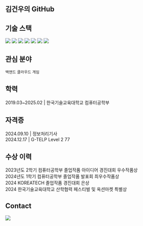 김건우의 GitHub
-----------------------
기술 스택
--------------

  
![](https://img.shields.io/badge/C%23-239120?style=for-the-badge&logo=c-sharp&logoColor=white) 
![](https://img.shields.io/badge/Python-3776AB?style=for-the-badge&logo=python&logoColor=white) 
![](https://img.shields.io/badge/Java-ED8B00?style=for-the-badge&logo=openjdk&logoColor=white) 
![](https://img.shields.io/badge/Flask-000000?style=for-the-badge&logo=flask&logoColor=white) 
![](https://img.shields.io/badge/Unity-100000?style=for-the-badge&logo=unity&logoColor=white) 
![](https://img.shields.io/badge/Microsoft_Azure-0089D6?style=for-the-badge&logo=microsoft-azure&logoColor=white) 
![](https://img.shields.io/badge/Amazon_AWS-232F3E?style=for-the-badge&logo=amazon-aws&logoColor=white) 
  

관심 분야
--------------
`백앤드` `클라우드` `게임`


학력
------------------
2019.03~2025.02 | 한국기술교육대학교 컴퓨터공학부


자격증
-------------------
2024.09.10 | 정보처리기사<br/>
2024.12.17 | G-TELP Level 2 77 


수상 이력
--------------------
2023년도 2학기 컴퓨터공학부 졸업작품 아이디어 경진대회 우수작품상<br/>
2024년도 1학기 컴퓨터공학부 졸업작품 발표회 최우수작품상<br/>
2024 KOREATECH 졸업작품 경진대회 은상<br/>
2024 한국기술교육대학교 산학협력 페스티벌 및 옥션마켓 특별상


Contact
-----------------
<a href="rlarjsdn0316@gmail.com" target="_blank">
<img src="https://img.shields.io/badge/Gmail-EA4335.svg?style=flat-square&logo=Gmail&logoColor=white"/>
</a>
